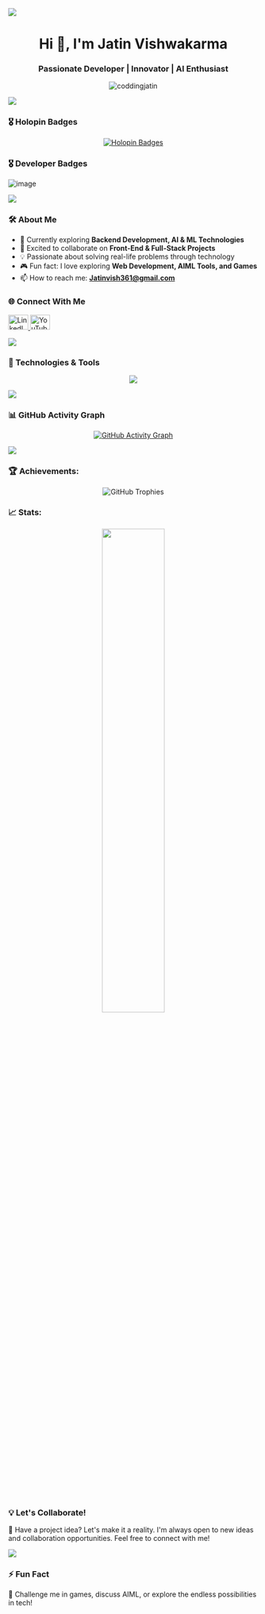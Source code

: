 <!--horizontal divider(gradiant)--> 
<img src="https://user-images.githubusercontent.com/73097560/115834477-dbab4500-a447-11eb-908a-139a6edaec5c.gif">
<h1 align="center">Hi 👋, I'm Jatin Vishwakarma</h1>
<h3 align="center">Passionate Developer | Innovator | AI Enthusiast</h3>

<p align="center">
  <img src="https://komarev.com/ghpvc/?username=coddingjatin&label=Profile%20views&color=0e75b6&style=flat" alt="coddingjatin" />
</p>


<!--horizontal divider(gradiant)-->
<img src="https://user-images.githubusercontent.com/73097560/115834477-dbab4500-a447-11eb-908a-139a6edaec5c.gif">

### 🎖 Holopin Badges

<p align="center">
  <a href="https://holopin.io/@coddingjatin">
    <img src="https://holopin.me/coddingjatin" alt="Holopin Badges">
  </a>
</p>

### 🎖 Developer Badges
![image](https://github.com/user-attachments/assets/e479c567-d121-4be8-b532-e60dc5faa82e)



<!--horizontal divider(gradiant)-->
<img src="https://user-images.githubusercontent.com/73097560/115834477-dbab4500-a447-11eb-908a-139a6edaec5c.gif">

### 🛠 About Me

- 🌱 Currently exploring **Backend Development, AI & ML Technologies**  
- 👯 Excited to collaborate on **Front-End & Full-Stack Projects**  
- 💡 Passionate about solving real-life problems through technology  
- 🎮 Fun fact: I love exploring **Web Development, AIML Tools, and Games**  
- 📫 How to reach me: **Jatinvish361@gmail.com**

### 🌐 Connect With Me

<p align="left">
  <a href="https://www.linkedin.com/in/jatin-vishwakarma-563914246/" target="_blank">
    <img src="https://raw.githubusercontent.com/rahuldkjain/github-profile-readme-generator/master/src/images/icons/Social/linked-in-alt.svg" alt="LinkedIn" height="30" width="40"/>
  </a>
  <a href="https://www.youtube.com/c/jatin vishwakarma" target="_blank">
    <img src="https://raw.githubusercontent.com/rahuldkjain/github-profile-readme-generator/master/src/images/icons/Social/youtube.svg" alt="YouTube" height="30" width="40"/>
  </a>
</p>


<!--horizontal divider(gradiant)-->
<img src="https://user-images.githubusercontent.com/73097560/115834477-dbab4500-a447-11eb-908a-139a6edaec5c.gif">

### 🚀 Technologies & Tools
<p align="center">
  <a href="https://skillicons.dev">
    <img src="https://skillicons.dev/icons?i=git,c,cpp,py,flask,java,r,html,js,sass,bootstrap,vim,react,vue,tailwind,npm,nextjs,mysql,mongodb,firebase,netlify,github,pytorch,postman,opencv,sklearn,tensorflow,vscode,devto,figma&perline=6" />
  </a>
</p>


<!--horizontal divider(gradiant)-->
<img src="https://user-images.githubusercontent.com/73097560/115834477-dbab4500-a447-11eb-908a-139a6edaec5c.gif">

### 📊 GitHub Activity Graph

<p align="center">
  <a href="https://github.com/ashutosh00710/github-readme-activity-graph">
    <img src="https://github-readme-activity-graph.vercel.app/graph?username=coddingjatin&theme=react" alt="GitHub Activity Graph">
  </a>
</p>


<!--horizontal divider(gradiant)-->
<img src="https://user-images.githubusercontent.com/73097560/115834477-dbab4500-a447-11eb-908a-139a6edaec5c.gif">

### 🏆 Achievements:

<p align="center">
  <img src="https://github-profile-trophy.vercel.app/?username=coddingjatin&theme=dracula&margin-w=15&margin-h=15" alt="GitHub Trophies"/>
</p>

### 📈 Stats:
<p align="center">
  <a href="https://github.com/coddingjatin">
    <img width="50%" src="https://github-readme-stats.vercel.app/api?username=coddingjatin&show_icons=true&theme=dracula&title_color=ff3068"><br>
  </a>


### 💡 Let's Collaborate!

🚀 Have a project idea? Let's make it a reality. I'm always open to new ideas and collaboration opportunities. Feel free to connect with me!


<!--horizontal divider(gradiant)-->
<img src="https://user-images.githubusercontent.com/73097560/115834477-dbab4500-a447-11eb-908a-139a6edaec5c.gif">

### ⚡ Fun Fact  
💬 Challenge me in games, discuss AIML, or explore the endless possibilities in tech!
